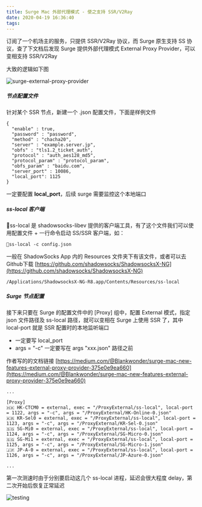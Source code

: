 ```yaml
---
title: Surge Mac 外部代理模式 - 使之支持 SSR/V2Ray
date: 2020-04-19 16:36:40
tags: 
---
```


订阅了一个机场主的服务，只提供 SSR/V2Ray 协议，而 Surge 原生支持 SS 协议，查了下文档后发现 Surge 提供外部代理模式 External Proxy Provider，可以变相支持 SSR/V2Ray

<!--more-->

大致的逻辑如下图

![surge-external-proxy-provider](https://timeline229-image.oss-cn-hangzhou.aliyuncs.com/surge-external-proxy-provider/surge-external-proxy-provider.png)


##### 节点配置文件

针对某个 SSR 节点，新建一个 .json 配置文件，下面是样例文件

```
{
  "enable" : true,
  "password" : "password",
  "method" : "chacha20",
  "server" : "example.server.jp",
  "obfs" : "tls1.2_ticket_auth",
  "protocol" : "auth_aes128_md5",
  "protocol_param" : "protocol_param",
  "obfs_param" : "baidu.com",
  "server_port" : 10086,
  "local_port": 1125
}
```
一定要配置 **local_port**，后续 surge 需要监控这个本地端口


##### ss-local 客户端
ss-local 是 shadowsocks-libev 提供的客户端工具，有了这个文件我们可以使用配置文件 + 一行命令启动 SS/SSR 客户端，如：

```
ss-local -c config.json
```

一般在 ShadowSocks App 内的 Resources 文件夹下有该文件，或者可以去 Github下载 [https://github.com/shadowsocks/ShadowsocksX-NG](https://github.com/shadowsocks/ShadowsocksX-NG)

```
/Applications/ShadowsocksX-NG-R8.app/Contents/Resources/ss-local
```


##### Surge 节点配置

接下来只要在 Surge 的配置文件中的 [Proxy] 组中，配置 External 模式，指定 json 文件路径及 ss-local 路径，就可以变相在 Surge 上使用 SSR 了，其中 local-port 就是 SSR 配置时的本地监听端口

- 一定要写 local_port
- args = "-c" 一定要写在 args "xxx.json" 路径之前

作者写的的文档链接 [https://medium.com/@Blankwonder/surge-mac-new-features-external-proxy-provider-375e0e9ea660](https://medium.com/@Blankwonder/surge-mac-new-features-external-proxy-provider-375e0e9ea660)

```
...

[Proxy]
🇭🇰 HK-CTCM0 = external, exec = "/ProxyExternal/ss-local", local-port = 1122, args = "-c", args = "/ProxyExternal/HK-Online-0.json"
🇰🇷 KR-Sel0 = external, exec = "/ProxyExternal/ss-local", local-port = 1123, args = "-c", args = "/ProxyExternal/KR-Sel-0.json"
🇸🇬 SG-Mi0 = external, exec = "/ProxyExternal/ss-local", local-port = 1124, args = "-c", args = "/ProxyExternal/SG-Micro-0.json"
🇸🇬 SG-Mi1 = external, exec = "/ProxyExternal/ss-local", local-port = 1125, args = "-c", args = "/ProxyExternal/SG-Micro-1.json"
🇯🇵 JP-A-0 = external, exec = "/ProxyExternal/ss-local", local-port = 1126, args = "-c", args = "/ProxyExternal/JP-Azure-0.json"

...
```

第一次测速时由于分别要启动这几个 ss-local 进程，延迟会很大程度 delay，第二次开始后恢复正常延迟

![testing](https://timeline229-image.oss-cn-hangzhou.aliyuncs.com/surge-external-proxy-provider/testing.png)
